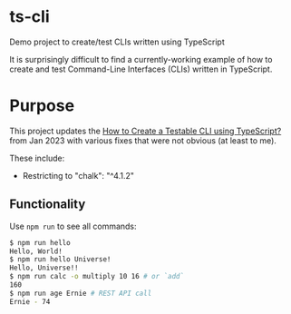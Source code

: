 # ts-cli
Demo project to create/test CLIs written using TypeScript

It is surprisingly difficult to find a currently-working example of how
to create and test Command-Line Interfaces (CLIs) written in TypeScript.

# Purpose

This project updates the
[How to Create a Testable CLI using TypeScript?](https://www.realpythonproject.com/how-to-create-a-testable-cli-using-typescript/)
from Jan 2023 with various fixes that were not obvious (at least to me).

These include:

*  Restricting to "chalk": "^4.1.2"

## Functionality

Use `npm run` to see all commands:

```bash
$ npm run hello
Hello, World!
$ npm run hello Universe!
Hello, Universe!!
$ npm run calc -o multiply 10 16 # or `add`
160
$ npm run age Ernie # REST API call
Ernie - 74
```

